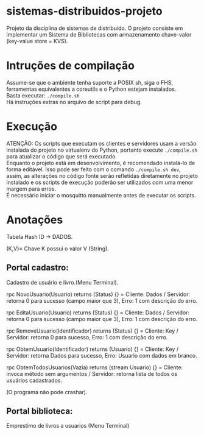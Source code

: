 # sistemas-distribuidos-projeto
Projeto da disciplina de sistemas de distribuído. O projeto consiste em implementar um Sistema de Bibliotecas com armazenamento chave-valor (key-value store = KVS).

# Intruções de compilação
Assume-se que o ambiente tenha suporte a POSIX sh, siga o FHS, ferramentas equivalentes a coreutils e o Python  estejam instalados.  
Basta executar: `./compile.sh`  
Há instruções extras no arquivo de script para debug.  

# Execução
ATENÇÃO: Os scripts que executam os clientes e servidores usam a versão
instalada do projeto no virtualenv do Python, portanto execute `./compile.sh`
para atualizar o código que será executado.  
Enquanto o projeto está em desenvolvimento, é recomendado instalá-lo de forma
editável. Isso pode ser feito com o comando `./compile.sh dev`, assim, as
alterações no código fonte serão refletidas diretamente no projeto instalado e
os scripts de execução poderão ser utilizados com uma menor margem para erros.  
É necessário iniciar o mosquitto manualmente antes de executar os scripts.  

# Anotações

Tabela Hash ID -> DADOS.

(K,V)= Chave K possui o valor V (String).
## Portal cadastro:
Cadastro de usuário e livro.(Menu Terminal).

rpc NovoUsuario(Usuario) returns (Status) {} = Cliente: Dados / Servidor: retorna 0 para sucesso (campo maior que 3), Erro: 1 com descrição do erro.

rpc EditaUsuario(Usuario) returns (Status) {} = Cliente: Dados / Servidor: retorna 0 para sucesso (campo maior que 3), Erro: 1 com descrição do erro.

rpc RemoveUsuario(Identificador) returns (Status) {} = Cliente: Key / Servidor: retorna 0 para sucesso, Erro: 1 com descrição do erro.

rpc ObtemUsuario(Identificador) returns (Usuario) {} = Cliente: Key / Servidor: retorna Dados para sucesso, Erro: Usuario com dados em branco.

rpc ObtemTodosUsuarios(Vazia) returns (stream Usuario) {} = Cliente: invoca método sem argumentos / Servidor: retorna lista de todos os usuários cadastrados.

(O programa não pode crashar).

## Portal biblioteca:
Emprestimo de livros a usuarios
(Menu Terminal)


